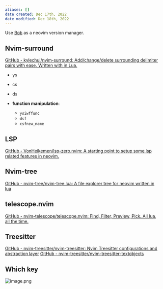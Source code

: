 ```yaml
---
aliases: []
date created: Dec 17th, 2022
date modified: Dec 18th, 2022
---
```

Use [Bob](https://github.com/MordechaiHadad/bob) as a neovim version manager.

## Nvim-surround
[GitHub - kylechui/nvim-surround: Add/change/delete surrounding delimiter pairs with ease. Written with in Lua.](https://github.com/kylechui/nvim-surround)
- ys
- cs
- ds

- **function manipulation**:
	- `ysiwffunc`
	- `dsf`
	- `csfnew_name`

## LSP
[GitHub - VonHeikemen/lsp-zero.nvim: A starting point to setup some lsp related features in neovim.](https://github.com/VonHeikemen/lsp-zero.nvim)

## Nvim-tree
[GitHub - nvim-tree/nvim-tree.lua: A file explorer tree for neovim written in lua](https://github.com/nvim-tree/nvim-tree.lua)

## telescope.nvim
[GitHub - nvim-telescope/telescope.nvim: Find, Filter, Preview, Pick. All lua, all the time.](https://github.com/nvim-telescope/telescope.nvim)

## Treesitter
[GitHub - nvim-treesitter/nvim-treesitter: Nvim Treesitter configurations and abstraction layer](https://github.com/nvim-treesitter/nvim-treesitter)
[GitHub - nvim-treesitter/nvim-treesitter-textobjects](https://github.com/nvim-treesitter/nvim-treesitter-textobjects)

## Which key

![image.png](https://img.ynchen.me/2022/12/d718dfc9f19b09bddeea4fea02033e7f.webp)
